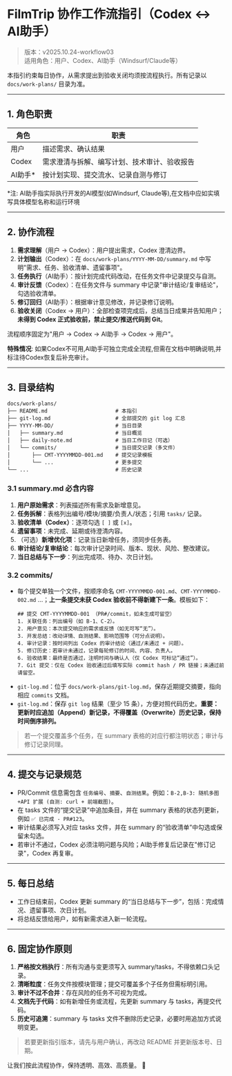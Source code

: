 # FilmTrip 协作工作流指引（Codex ↔ AI助手）

> 版本：v2025.10.24-workflow03  
> 适用角色：用户、Codex、AI助手（Windsurf/Claude等）  

本指引约束每日协作，从需求提出到验收关闭均须按流程执行。所有记录以 `docs/work-plans/` 目录为准。

---

## 1. 角色职责
| 角色 | 职责 |
| --- | --- |
| 用户 | 描述需求、确认结果 |
| Codex | 需求澄清与拆解、编写计划、技术审计、验收报告 |
| AI助手* | 按计划实现、提交流水、记录自测与修订 |

*注: AI助手指实际执行开发的AI模型(如Windsurf, Claude等),在文档中应如实填写具体模型名称和运行环境

---

## 2. 协作流程
1. **需求理解**（用户 → Codex）：用户提出需求，Codex 澄清边界。
2. **计划输出**（Codex）：在 `docs/work-plans/YYYY-MM-DD/summary.md` 中写明"需求、任务、验收清单、遗留事项"。
3. **任务执行**（AI助手）：按计划完成代码改动，在任务文件中记录提交与自测。
4. **审计反馈**（Codex）：在任务文件与 summary 中记录"审计结论/复审结论"，勾选验收清单。
5. **修订回归**（AI助手）：根据审计意见修改，并记录修订说明。
6. **验收关闭**（Codex → 用户）：全部检查项完成后，总结当日成果并告知用户；**未得到 Codex 正式验收前，禁止提交/推送代码到 Git**。

流程顺序固定为"用户 → Codex → AI助手 → Codex → 用户"。

**特殊情况**: 如果Codex不可用,AI助手可独立完成全流程,但需在文档中明确说明,并标注待Codex恢复后补充审计。

---

## 3. 目录结构
```
docs/work-plans/
├── README.md                      # 本指引
├── git-log.md                     # 全部提交的 git log 汇总
├── YYYY-MM-DD/                    # 当日目录
│   ├── summary.md                 # 当日概览
│   ├── daily-note.md              # 当日工作日记（可选）
│   └── commits/                   # 当日提交记录（多文件）
│       ├── CMT-YYYYMMDD-001.md    # 提交记录模板
│       └── ...                    # 更多提交
└── ...                            # 历史记录
```

### 3.1 summary.md 必含内容
1. **用户原始需求**：列表描述所有需求及新增意见。  
2. **任务拆解**：表格列出编号/模块/摘要/负责人/状态；引用 `tasks/` 记录。  
3. **验收清单（Codex）**：逐项勾选 `[ ]` 或 `[x]`。  
4. **遗留事项**：未完成、延期或待澄清内容。  
5. （可选）**新增优化项**：记录当日新增任务，须同步任务表。  
6. **审计结论/复审结论**：每次审计记录时间、版本、现状、风险、整改建议。  
7. **当日总结与下一步**：列出完成项、待办、次日计划。  

### 3.2 commits/
- 每个提交单独一个文件，按顺序命名 `CMT-YYYYMMDD-001.md`、`CMT-YYYYMMDD-002.md` …；**上一条提交未获 Codex 验收前不得新建下一条**。模板如下：
  ```
  ## 提交 CMT-YYYYMMDD-001 （PR#/commit，如未生成可留空）
  1. 关联任务：列出编号（如 B-1、C-2）。
  2. 用户意见：本次提交响应的需求或反馈（如无可写“无”）。
  3. 开发总结：改动详情、自测结果、影响范围等（可分点说明）。
  4. 审计记录：按时间列出 Codex 的审计结论（通过/未通过 + 问题）。
  5. 修订历史：若审计未通过，记录每轮修订的时间、内容、负责人。
  6. 验收结果：最终是否通过，注明时间与确认人（仅 Codex 可标记“通过”）。
  7. Git 提交：仅在 Codex 验收通过后填写实际 commit hash / PR 链接；未通过前请留空。
  ```
- `git-log.md`：位于 `docs/work-plans/git-log.md`，保存近期提交摘要，指向相应 `commits` 文档。
- `git-log.md`：保存 `git log` 结果（至少 15 条），方便对照代码历史。**重要：更新时应追加（Append）新记录，不得覆盖（Overwrite）历史记录，保持时间倒序排列。**

> 若一个提交覆盖多个任务，在 summary 表格的对应行都注明状态；审计与修订记录同理。

---

## 4. 提交与记录规范
- PR/Commit 信息需包含 `任务编号`、`摘要`、`自测结果`。例如：`B-2,B-3: 随机多图+API 扩展 (自测: curl + 前端截图)`。
- 在 tasks 文件的“提交记录”中追加条目，并在 summary 表格的状态列更新，例如 `✅ 已完成 - PR#123`。
- 审计结果必须写入对应 tasks 文件，并在 summary 的“验收清单”中勾选或保留未勾选。
- 若审计不通过，Codex 必须注明问题与风险；AI助手修复后记录在"修订记录"，Codex 再复审。

---

## 5. 每日总结
- 工作日结束前，Codex 更新 summary 的“当日总结与下一步”，包括：完成情况、遗留事项、次日计划。  
- 将总结反馈给用户，如有新需求进入新一轮流程。

---

## 6. 固定协作原则
1. **严格按文档执行**：所有沟通与变更须写入 summary/tasks，不得依赖口头记录。  
2. **清晰粒度**：任务文件按模块管理；提交可覆盖多个子任务但需标明引用。  
3. **审计不过不合并**：存在风险的任务不可视为完成。  
4. **文档先于代码**：如有新增任务或流程，先更新 summary 与 tasks，再提交代码。  
5. **历史可追溯**：summary 与 tasks 文件不删除历史记录，必要时用追加方式说明变更。  

> 若要更新指引版本，请先与用户确认，再改动 README 并更新版本号、日期。  

让我们按此流程协作，保持透明、高效、高质量。 🎯

